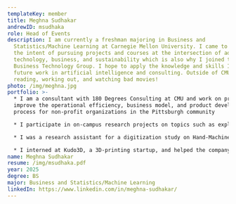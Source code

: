 ```yaml
---
templateKey: member
title: Meghna Sudhakar
andrewID: msudhaka
role: Head of Events
description: I am currently a freshman majoring in Business and
  Statistics/Machine Learning at Carnegie Mellon University. I came to CMU with
  the intent of pursuing projects and courses at the intersection of advanced
  technology, business, and sustainability which is also why I joined the
  Business Technology Group. I hope to apply the knowledge and skills I learn to
  future work in artificial intelligence and consulting. Outside of CMU, I enjoy
  reading, working out, and watching bad movies!
photo: /img/meghna.jpg
portfolio: >-
  * I am a consultant with 180 Degrees Consulting at CMU and work on projects to
  improve the operational efficiency, business model, and product development
  process for non-profit organizations in the Pittsburgh community

  * I participate in on-campus research projects on topics such as explainable AI to reconfigure the way organizations co-exist with their internal tech management systems

  * I was a research assistant for a digitization study on Hand-Machine Labor in 1898

  * I interned at Kudo3D, a 3D-printing startup, and helped the company promote crowdfunding campaigns on platforms such as Kickstarter 
name: Meghna Sudhakar
resume: /img/msudhaka.pdf
year: 2025
degree: BS
major: Business and Statistics/Machine Learning
linkedIn: https://www.linkedin.com/in/meghna-sudhakar/
---
```

